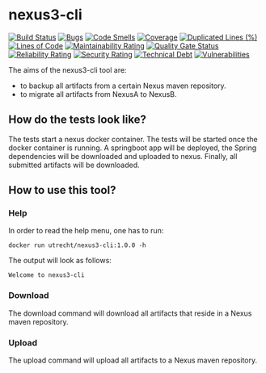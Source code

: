 # nexus3-cli

[![Build Status](https://travis-ci.org/030/nexus3-cli.svg?branch=master)](https://travis-ci.org/030/nexus3-cli)
[![Bugs](https://sonarcloud.io/api/project_badges/measure?project=030_nexus3-cli&metric=bugs)](https://sonarcloud.io/dashboard?id=030_nexus3-cli)
[![Code Smells](https://sonarcloud.io/api/project_badges/measure?project=030_nexus3-cli&metric=code_smells)](https://sonarcloud.io/dashboard?id=030_nexus3-cli)
[![Coverage](https://sonarcloud.io/api/project_badges/measure?project=030_nexus3-cli&metric=coverage)](https://sonarcloud.io/dashboard?id=030_nexus3-cli)
[![Duplicated Lines (%)](https://sonarcloud.io/api/project_badges/measure?project=030_nexus3-cli&metric=duplicated_lines_density)](https://sonarcloud.io/dashboard?id=030_nexus3-cli)
[![Lines of Code](https://sonarcloud.io/api/project_badges/measure?project=030_nexus3-cli&metric=ncloc)](https://sonarcloud.io/dashboard?id=030_nexus3-cli)
[![Maintainability Rating](https://sonarcloud.io/api/project_badges/measure?project=030_nexus3-cli&metric=sqale_rating)](https://sonarcloud.io/dashboard?id=030_nexus3-cli)
[![Quality Gate Status](https://sonarcloud.io/api/project_badges/measure?project=030_nexus3-cli&metric=alert_status)](https://sonarcloud.io/dashboard?id=030_nexus3-cli)
[![Reliability Rating](https://sonarcloud.io/api/project_badges/measure?project=030_nexus3-cli&metric=reliability_rating)](https://sonarcloud.io/dashboard?id=030_nexus3-cli)
[![Security Rating](https://sonarcloud.io/api/project_badges/measure?project=030_nexus3-cli&metric=security_rating)](https://sonarcloud.io/dashboard?id=030_nexus3-cli)
[![Technical Debt](https://sonarcloud.io/api/project_badges/measure?project=030_nexus3-cli&metric=sqale_index)](https://sonarcloud.io/dashboard?id=030_nexus3-cli)
[![Vulnerabilities](https://sonarcloud.io/api/project_badges/measure?project=030_nexus3-cli&metric=vulnerabilities)](https://sonarcloud.io/dashboard?id=030_nexus3-cli)

The aims of the nexus3-cli tool are:
 * to backup all artifacts from a certain Nexus maven repository.
 * to migrate all artifacts from NexusA to NexusB.

## How do the tests look like?

The tests start a nexus docker container. The tests will be started once
the docker container is running. A springboot app will be deployed,
the Spring dependencies will be downloaded and uploaded to nexus. Finally,
all submitted artifacts will be downloaded.

## How to use this tool?

### Help

In order to read the help menu, one has to run:

```
docker run utrecht/nexus3-cli:1.0.0 -h
```

The output will look as follows:

```
Welcome to nexus3-cli
```

### Download

The download command will download all artifacts that reside in a Nexus maven
repository.

### Upload

The upload command will upload all artifacts to a Nexus maven repository.